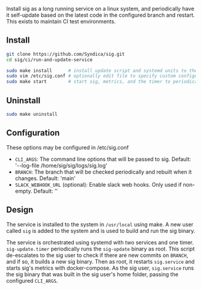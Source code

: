 Install sig as a long running service on a linux system, and periodically have it self-update based on the latest code in the configured branch and restart. This exists to maintain CI test environments.

## Install

```bash
git clone https://github.com/Syndica/sig.git
cd sig/ci/run-and-update-service

sudo make install      # install update script and systemd units to the system
sudo vim /etc/sig.conf # optionally edit file to specify custom configuration
sudo make start        # start sig, metrics, and the timer to periodically update sig
```

## Uninstall

```bash
sudo make uninstall
```

## Configuration

These options may be configured in /etc/sig.conf

- `CLI_ARGS`: The command line options that will be passed to sig. Default: '--log-file /home/sig/sig/logs/sig.log'
- `BRANCH`: The branch that will be checked periodically and rebuilt when it changes. Default: 'main'
- `SLACK_WEBHOOK_URL` (optional): Enable slack web hooks. Only used if non-empty. Default: ''

## Design

The service is installed to the system in `/usr/local` using make. A new user called `sig` is added to the system and is used to build and run the sig binary.

The service is orchestrated using systemd with two services and one timer. `sig-update.timer` periodically runs the `sig-update` binary as root. This script de-escalates to the sig user to check if there are new commits on `BRANCH`, and if so, it builds a new sig binary. Then as root, it restarts `sig.service` and starts sig's metrics with docker-compose. As the sig user, `sig.service` runs the sig binary that was built in the sig user's home folder, passing the configured `CLI_ARGS`.
